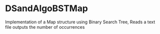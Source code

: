 # DSandAlgoBSTMap
Implementation of a Map structure using Binary Search Tree, Reads a text file outputs the number of occurrences 
